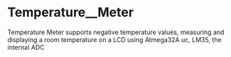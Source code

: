 # Temperature__Meter
Temperature Meter supports negative temperature values,  measuring and displaying a room temperature on a LCD using Atmega32A uc, LM35, the internal ADC

